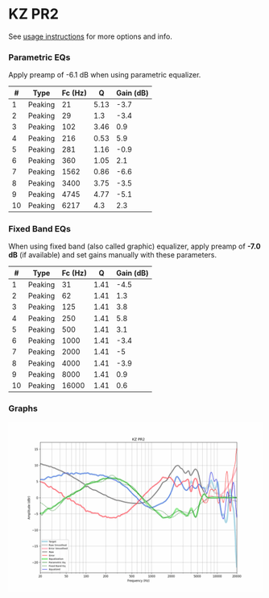 # KZ PR2
See [usage instructions](https://github.com/jaakkopasanen/AutoEq#usage) for more options and info.

### Parametric EQs
Apply preamp of -6.1 dB when using parametric equalizer.

|   # | Type    |   Fc (Hz) |    Q |   Gain (dB) |
|-----|---------|-----------|------|-------------|
|   1 | Peaking |        21 | 5.13 |        -3.7 |
|   2 | Peaking |        29 | 1.3  |        -3.4 |
|   3 | Peaking |       102 | 3.46 |         0.9 |
|   4 | Peaking |       216 | 0.53 |         5.9 |
|   5 | Peaking |       281 | 1.16 |        -0.9 |
|   6 | Peaking |       360 | 1.05 |         2.1 |
|   7 | Peaking |      1562 | 0.86 |        -6.6 |
|   8 | Peaking |      3400 | 3.75 |        -3.5 |
|   9 | Peaking |      4745 | 4.77 |        -5.1 |
|  10 | Peaking |      6217 | 4.3  |         2.3 |

### Fixed Band EQs
When using fixed band (also called graphic) equalizer, apply preamp of **-7.0 dB** (if available) and set gains manually with these parameters.

|   # | Type    |   Fc (Hz) |    Q |   Gain (dB) |
|-----|---------|-----------|------|-------------|
|   1 | Peaking |        31 | 1.41 |        -4.5 |
|   2 | Peaking |        62 | 1.41 |         1.3 |
|   3 | Peaking |       125 | 1.41 |         3.8 |
|   4 | Peaking |       250 | 1.41 |         5.8 |
|   5 | Peaking |       500 | 1.41 |         3.1 |
|   6 | Peaking |      1000 | 1.41 |        -3.4 |
|   7 | Peaking |      2000 | 1.41 |        -5   |
|   8 | Peaking |      4000 | 1.41 |        -3.9 |
|   9 | Peaking |      8000 | 1.41 |         0.9 |
|  10 | Peaking |     16000 | 1.41 |         0.6 |

### Graphs
![](./KZ%20PR2.png)
